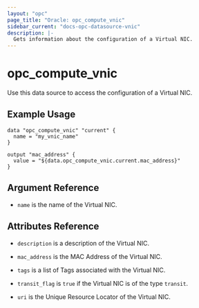 ```yaml
---
layout: "opc"
page_title: "Oracle: opc_compute_vnic"
sidebar_current: "docs-opc-datasource-vnic"
description: |-
  Gets information about the configuration of a Virtual NIC.
---
```


# opc\_compute\_vnic

Use this data source to access the configuration of a Virtual NIC.

## Example Usage

```
data "opc_compute_vnic" "current" {
  name = "my_vnic_name"
}

output "mac_address" {
  value = "${data.opc_compute_vnic.current.mac_address}"
}
```

## Argument Reference
* `name` is the name of the Virtual NIC.

## Attributes Reference

* `description` is a description of the Virtual NIC.

* `mac_address` is the MAC Address of the Virtual NIC.

* `tags` is a list of Tags associated with the Virtual NIC.

* `transit_flag` is `true` if the Virtual NIC is of the type `transit`.

* `uri` is the Unique Resource Locator of the Virtual NIC.
